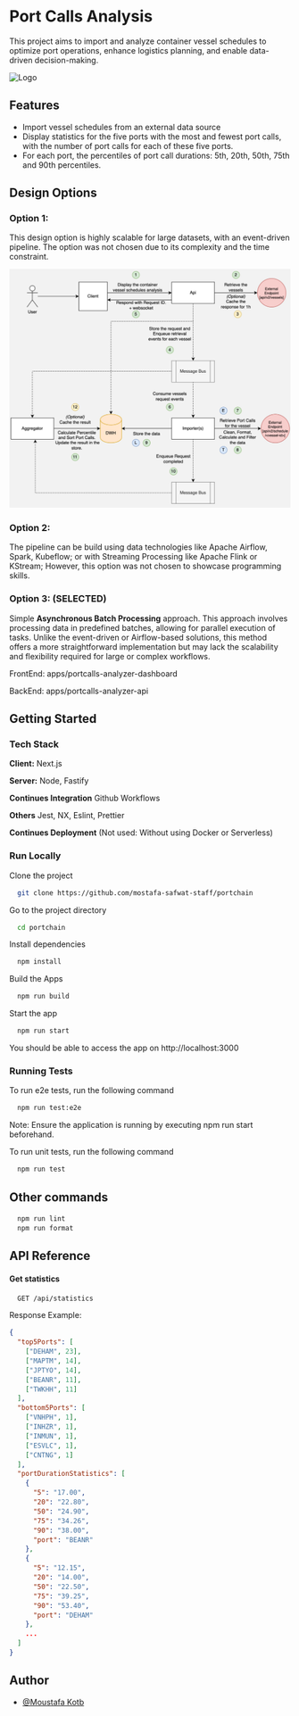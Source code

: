 # Port Calls Analysis

This project aims to import and analyze container vessel schedules to optimize port operations, enhance logistics planning, and enable data-driven decision-making.

![Logo](https://media.licdn.com/dms/image/v2/C4D1BAQHVN_6rVpFVWA/company-background_10000/company-background_10000/0/1583507372350/portchain_cover?e=2147483647&v=beta&t=ALkTQOZ8-GOuKxm-CC4LPczEGtde6eyUn8g5FhKuzxA)

## Features

-   Import vessel schedules from an external data source
-   Display statistics for the five ports with the most and fewest port calls, with the number of port calls for each of these five ports.
-   For each port, the percentiles of port call durations: 5th, 20th, 50th, 75th and 90th percentiles.

## Design Options

### Option 1:

This design option is highly scalable for large datasets, with an event-driven pipeline. The option was not chosen due to its complexity and the time constraint.

![Design Option 1](./docs/design-option-1.jpg)

### Option 2:

The pipeline can be build using data technologies like Apache Airflow, Spark, Kubeflow; or with Streaming Processing like Apache Flink or KStream; However, this option was not chosen to showcase programming skills.

### Option 3: (SELECTED)

Simple **Asynchronous Batch Processing** approach. This approach involves processing data in predefined batches, allowing for parallel execution of tasks. Unlike the event-driven or Airflow-based solutions, this method offers a more straightforward implementation but may lack the scalability and flexibility required for large or complex workflows.

FrontEnd: apps/portcalls-analyzer-dashboard

BackEnd: apps/portcalls-analyzer-api

## Getting Started

### Tech Stack

**Client:** Next.js

**Server:** Node, Fastify

**Continues Integration** Github Workflows

**Others** Jest, NX, Eslint, Prettier

**Continues Deployment** (Not used: Without using Docker or Serverless)

### Run Locally

Clone the project

```bash
  git clone https://github.com/mostafa-safwat-staff/portchain
```

Go to the project directory

```bash
  cd portchain
```

Install dependencies

```bash
  npm install
```

Build the Apps

```bash
  npm run build
```

Start the app

```bash
  npm run start
```

You should be able to access the app on http://localhost:3000

### Running Tests

To run e2e tests, run the following command

```bash
  npm run test:e2e
```

Note: Ensure the application is running by executing npm run start beforehand.


To run unit tests, run the following command

```bash
  npm run test
```


## Other commands

```bash
  npm run lint
  npm run format
```

## API Reference

#### Get statistics

```http
  GET /api/statistics
```

Response Example:

```json
{
  "top5Ports": [
    ["DEHAM", 23],
    ["MAPTM", 14],
    ["JPTYO", 14],
    ["BEANR", 11],
    ["TWKHH", 11]
  ],
  "bottom5Ports": [
    ["VNHPH", 1],
    ["INHZR", 1],
    ["INMUN", 1],
    ["ESVLC", 1],
    ["CNTNG", 1]
  ],
  "portDurationStatistics": [
    {
      "5": "17.00",
      "20": "22.80",
      "50": "24.90",
      "75": "34.26",
      "90": "38.00",
      "port": "BEANR"
    },
    {
      "5": "12.15",
      "20": "14.00",
      "50": "22.50",
      "75": "39.25",
      "90": "53.40",
      "port": "DEHAM"
    },
    ...
  ]
}
```

## Author

-   [@Moustafa Kotb](https://www.linkedin.com/in/moustafase/)
